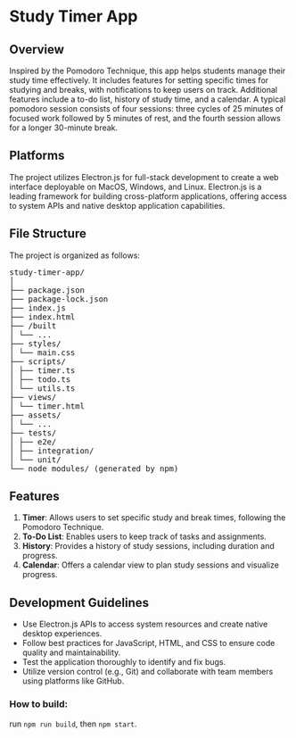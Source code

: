 
# Study Timer App

## Overview

Inspired by the Pomodoro Technique, this app helps students manage their study time effectively. It includes features for setting specific times for studying and breaks, with notifications to keep users on track. Additional features include a to-do list, history of study time, and a calendar. A typical pomodoro session consists of four sessions: three cycles of 25 minutes of focused work followed by 5 minutes of rest, and the fourth session allows for a longer 30-minute break.

## Platforms

The project utilizes Electron.js for full-stack development to create a web interface deployable on MacOS, Windows, and Linux. Electron.js is a leading framework for building cross-platform applications, offering access to system APIs and native desktop application capabilities.

## File Structure

The project is organized as follows:
<pre>
study-timer-app/
│
├── package.json
├── package-lock.json
├── index.js
├── index.html
├── /built
│ └── ...
├── styles/
│ └── main.css
├── scripts/ 
│ ├── timer.ts
│ ├── todo.ts  
│ └── utils.ts
├── views/
│ └── timer.html
├── assets/
│ └── ...
├── tests/
│ ├── e2e/
│ ├── integration/
│ └── unit/
└── node_modules/ (generated by npm)
</pre>

## Features

1. **Timer**: Allows users to set specific study and break times, following the Pomodoro Technique.
2. **To-Do List**: Enables users to keep track of tasks and assignments.
3. **History**: Provides a history of study sessions, including duration and progress.
4. **Calendar**: Offers a calendar view to plan study sessions and visualize progress.

## Development Guidelines

- Use Electron.js APIs to access system resources and create native desktop experiences.
- Follow best practices for JavaScript, HTML, and CSS to ensure code quality and maintainability.
- Test the application thoroughly to identify and fix bugs.
- Utilize version control (e.g., Git) and collaborate with team members using platforms like GitHub.

### How to build:

run `npm run build`, then `npm start`.
